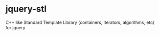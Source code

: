 jquery-stl
==========

C++ like Standard Template Library (containers, iterators, algorithms, etc) for jquery